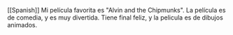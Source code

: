 [[Spanish]]
 Mi película favorita es "Alvin and the Chipmunks". La película es de comedia, y es muy divertida.  Tiene final feliz, y la pelicula es de dibujos animados. 